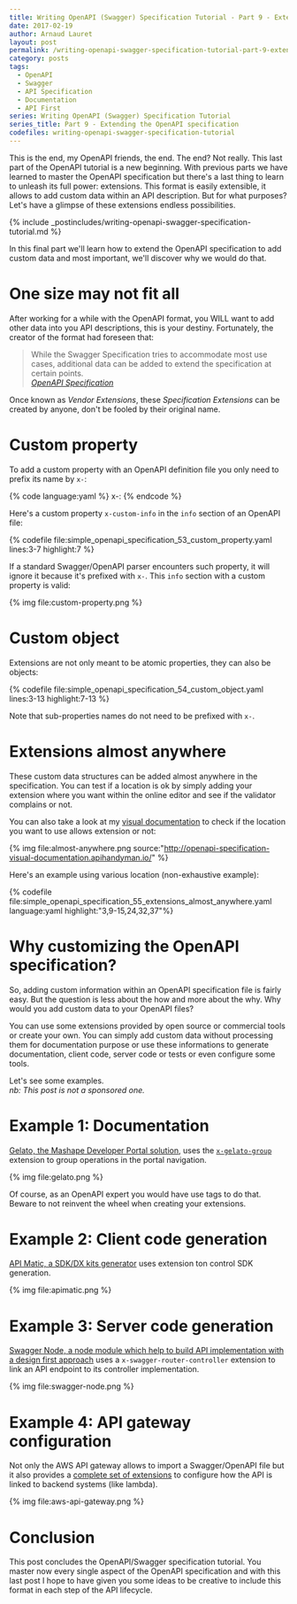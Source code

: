 ```yaml
---
title: Writing OpenAPI (Swagger) Specification Tutorial - Part 9 - Extending the OpenAPI specification
date: 2017-02-19
author: Arnaud Lauret
layout: post
permalink: /writing-openapi-swagger-specification-tutorial-part-9-extending-the-openapi-specification/
category: posts
tags:
  - OpenAPI
  - Swagger
  - API Specification
  - Documentation
  - API First
series: Writing OpenAPI (Swagger) Specification Tutorial
series_title: Part 9 - Extending the OpenAPI specification
codefiles: writing-openapi-swagger-specification-tutorial
---
```

This is the end, my OpenAPI friends, the end. The end? Not really. This last part of the OpenAPI tutorial is a new beginning. With previous parts we have learned to master the OpenAPI specification but there's a last thing to learn to unleash its full power: extensions. This format is easily extensible, it allows to add custom data within an API description. But for what purposes? Let's have a glimpse of these extensions endless possibilities.
<!--more--> 

{% include _postincludes/writing-openapi-swagger-specification-tutorial.md %}

In this final part we'll learn how to extend the OpenAPI specification to add custom data and most important, we'll discover why we would do that.

# One size may not fit all

After working for a while with the OpenAPI format, you WILL want to add other data into you API descriptions, this is your destiny. Fortunately, the creator of the format had foreseen that:  

> While the Swagger Specification tries to accommodate most use cases, additional data can be added to extend the specification at certain points.  
> *[OpenAPI Specification](https://github.com/OAI/OpenAPI-Specification/blob/master/versions/2.0.md#vendorExtensions)*

Once known as *Vendor Extensions*, these *Specification Extensions* can be created by anyone, don't be fooled by their original name. 

# Custom property

To add a custom property with an OpenAPI definition file you only need to prefix its name by `x-`: 

{% code language:yaml %}
x-<what you want>: <value>
{% endcode %}

Here's a custom property `x-custom-info` in the `info` section of an OpenAPI file:

{% codefile file:simple_openapi_specification_53_custom_property.yaml lines:3-7 highlight:7 %} 

If a standard Swagger/OpenAPI parser encounters such property, it will ignore it because it's prefixed with `x-`. This `info` section with a custom property is valid:

{% img file:custom-property.png %}

# Custom object

Extensions are not only meant to be atomic properties, they can also be objects:

{% codefile file:simple_openapi_specification_54_custom_object.yaml lines:3-13 highlight:7-13 %}

Note that sub-properties names do not need to be prefixed with `x-`.

# Extensions almost anywhere

These custom data structures can be added almost anywhere in the specification. You can test if a location is ok by simply adding your extension where you want within the online editor and see if the validator complains or not.

You can also take a look at my [visual documentation](http://openapi-specification-visual-documentation.apihandyman.io/) to check if the location you want to use allows extension or not: 

{% img file:almost-anywhere.png source:"http://openapi-specification-visual-documentation.apihandyman.io/" %}

Here's an example using various location (non-exhaustive example):

{% codefile file:simple_openapi_specification_55_extensions_almost_anywhere.yaml language:yaml highlight:"3,9-15,24,32,37"%}

# Why customizing the OpenAPI specification?

So, adding custom information within an OpenAPI specification file is fairly easy. But the question is less about the how and more about the why. Why would you add custom data to your OpenAPI files?

You can use some extensions provided by open source or commercial tools or create your own. You can simply add custom data without processing them for documentation purpose or use these informations to generate documentation, client code, server code or tests or even configure some tools.

Let's see some examples.    
*nb: This post is not a sponsored one.*

# Example 1: Documentation
[Gelato, the Mashape Developer Portal solution](https://docs.gelato.io/guides/control-grouping-with-swagger), uses the [`x-gelato-group`](https://docs.gelato.io/guides/control-grouping-with-swagger) extension to group operations in the portal navigation.

{% img file:gelato.png %}

Of course, as an OpenAPI expert you would have use tags to do that. Beware to not reinvent the wheel when creating your extensions.

# Example 2: Client code generation

[API Matic, a SDK/DX kits generator](https://docs.apimatic.io/advanced/swagger-test-cases-extensions/) uses extension ton control SDK generation.

{% img file:apimatic.png %}

# Example 3: Server code generation

[Swagger Node, a node module which help to build API implementation with a design first approach](https://github.com/swagger-api/swagger-node) uses a `x-swagger-router-controller` extension to link an API endpoint to its controller implementation.

{% img file:swagger-node.png %}

# Example 4: API gateway configuration

Not only the AWS API gateway allows to import a Swagger/OpenAPI file but it also provides a [complete set of extensions]((http://docs.aws.amazon.com/apigateway/latest/developerguide/api-gateway-swagger-extensions.html)) to configure how the API is linked to backend systems (like lambda).

{% img file:aws-api-gateway.png %}

# Conclusion
This post concludes the OpenAPI/Swagger specification tutorial. You master now every single aspect of the OpenAPI specification and with this last post I hope to have given you some ideas to be creative to include this format in each step of the API lifecycle.
